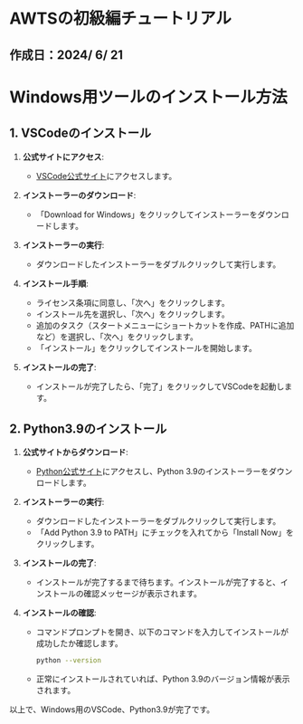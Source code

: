 # AWTSの初級編チュートリアル
## 作成日：2024/ 6/ 21

# Windows用ツールのインストール方法

## 1. VSCodeのインストール

1. **公式サイトにアクセス**:
    - [VSCode公式サイト](https://code.visualstudio.com/)にアクセスします。

2. **インストーラーのダウンロード**:
    - 「Download for Windows」をクリックしてインストーラーをダウンロードします。

3. **インストーラーの実行**:
    - ダウンロードしたインストーラーをダブルクリックして実行します。

4. **インストール手順**:
    - ライセンス条項に同意し、「次へ」をクリックします。
    - インストール先を選択し、「次へ」をクリックします。
    - 追加のタスク（スタートメニューにショートカットを作成、PATHに追加など）を選択し、「次へ」をクリックします。
    - 「インストール」をクリックしてインストールを開始します。

5. **インストールの完了**:
    - インストールが完了したら、「完了」をクリックしてVSCodeを起動します。

## 2. Python3.9のインストール

1. **公式サイトからダウンロード**:
    - [Python公式サイト](https://www.python.org/)にアクセスし、Python 3.9のインストーラーをダウンロードします。

2. **インストーラーの実行**:
    - ダウンロードしたインストーラーをダブルクリックして実行します。
    - 「Add Python 3.9 to PATH」にチェックを入れてから「Install Now」をクリックします。

3. **インストールの完了**:
    - インストールが完了するまで待ちます。インストールが完了すると、インストールの確認メッセージが表示されます。

4. **インストールの確認**:
    - コマンドプロンプトを開き、以下のコマンドを入力してインストールが成功したか確認します。
      ```bash
      python --version
      ```
    - 正常にインストールされていれば、Python 3.9のバージョン情報が表示されます。

以上で、Windows用のVSCode、Python3.9が完了です。
